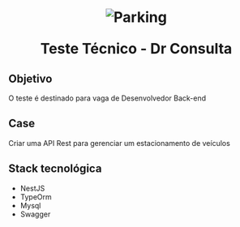 <h1 align="center">

![Parking](https://raw.githubusercontent.com/newerton/desafio-entrevista-nodejs/main/images/logo.png)

  <a>
    Teste Técnico - Dr Consulta
  </a>
</h1>

## Objetivo
O teste é destinado para vaga de Desenvolvedor Back-end

## Case
Criar uma API Rest para gerenciar um estacionamento de veículos

## Stack tecnológica
- NestJS
- TypeOrm
- Mysql
- Swagger
